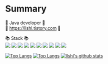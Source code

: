 # Summary
:dart: Java developer :dart:   
:green_book: https://llshl.tistory.com :green_book:
  
  
:books: Stack :books:   
<img src="https://img.shields.io/badge/JAVA-808000?style=for-the-badge&logo=java&logoColor=white"> 
<img src="https://img.shields.io/badge/Spring-6DB33F?style=for-the-badge&logo=Spring&logoColor=white"> 
<img src="https://img.shields.io/badge/mysql-4479A1?style=for-the-badge&logo=mysql&logoColor=white"> 
<img src="https://img.shields.io/badge/typescript-0000FF?style=for-the-badge&logo=typescript&logoColor=white"> 
<img src="https://img.shields.io/badge/express-FFFFFF?style=for-the-badge&logo=express&logoColor=white"> 
<img src="https://img.shields.io/badge/mongoDB-008B8B?style=for-the-badge&logo=mongoDB&logoColor=white">
<img src="https://img.shields.io/badge/jest-B22222?style=for-the-badge&logo=jest&logoColor=white">
<img src="https://img.shields.io/badge/git-000000?style=for-the-badge&logo=git&logoColor=white"> 
<img src="https://img.shields.io/badge/linux-000000?style=for-the-badge&logo=linux&logoColor=white">
<img src="https://img.shields.io/badge/aws-FF8C00?style=for-the-badge&logo=aws&logoColor=white">

[![Top Langs](https://github-readme-stats.vercel.app/api/top-langs/?username=llshl&layout=demo)](https://github.com/llshl/github-readme-stats)
[![Top Langs](https://github-readme-stats.vercel.app/api/top-langs/?username=llshl&layout=demo?hide=)](https://github.com/llshl/github-readme-stats)
[![llshl's github stats](https://github-readme-stats.vercel.app/api?username=llshl)](https://github.com/llshl/github-readme-stats)
